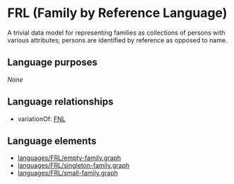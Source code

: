 # FRL (Family by Reference Language)
A trivial data model for representing families as collections of persons with various attributes; persons are identified by reference as opposed to name.
## Language purposes
_None_
## Language relationships
* variationOf: [FNL](http://softlang.github.io/yas/languages/fnl.html)

## Language elements
* [languages/FRL/empty-family.graph](https://github.com/softlang/yas/blob/master/languages/FRL/empty-family.graph)
* [languages/FRL/singleton-family.graph](https://github.com/softlang/yas/blob/master/languages/FRL/singleton-family.graph)
* [languages/FRL/small-family.graph](https://github.com/softlang/yas/blob/master/languages/FRL/small-family.graph)
